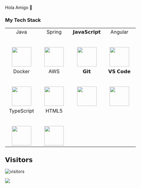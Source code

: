 Hola Amigo 👋
### My Tech Stack

<table>
  <tbody>
    <tr valign="top">
      <td width="25%" align="center">
        <span>Java</span><br><br><br>
        <img height="64px" src="https://cdn.svgporn.com/logos/java.svg">
      </td>
      <td width="25%" align="center">
        <span>Spring</span><br><br><br>
        <img height="64px" src="https://cdn.svgporn.com/logos/spring.svg">
      </td>
      <td width="25%" align="center">
        <span>𝗝𝗮𝘃𝗮𝗦𝗰𝗿𝗶𝗽𝘁</span><br><br><br>
        <img height="64px" src="https://cdn.svgporn.com/logos/javascript.svg">
      </td>
      <td width="25%" align="center">
        <span>Angular</span><br><br><br>
        <img height="64px" src="https://cdn.svgporn.com/logos/angular.svg">
      </td>
    </tr>
    <tr valign="top">
      <td width="25%" align="center">
        <span>Docker</span><br><br><br>
        <img height="64px" src="https://cdn.svgporn.com/logos/docker.svg">
      </td>
      <td width="25%" align="center">
        <span>AWS</span><br><br><br>
        <img height="64px" src="https://cdn.svgporn.com/logos/aws.svg">
      </td>
      <td width="25%" align="center">
        <span>𝗚𝗶𝘁</span><br><br><br>
        <img height="64px" src="https://cdn.svgporn.com/logos/git-icon.svg">
      </td>
      <td width="25%" align="center">
        <span>𝗩𝗦 𝗖𝗼𝗱𝗲</span><br><br><br>
        <img height="64px" src="https://cdn.svgporn.com/logos/visual-studio-code.svg">
      </td>
    </tr>
    <tr valign="top">
      <td width="25%" align="center">
        <span>TypeScript</span><br><br><br>
        <img height="64px" src="https://cdn.svgporn.com/logos/typescript.svg">
      </td>
      <td width="25%" align="center">
        <span>HTML5</span><br><br><br>
        <img height="64px" src="https://cdn.svgporn.com/logos/html-5.svg">
      </td>
    </tr>
  </tbody>
</table>

## 𝗩𝗶𝘀𝗶𝘁𝗼𝗿𝘀

![visitors](https://visitor-badge.laobi.icu/badge?page_id=myvinb.myvinb)  

<img src="https://github-readme-stats.vercel.app/api?username=myvinb&show_icons=true&theme=dark">  

<!--
**MyvinB/MyvinB** is a ✨ _special_ ✨ repository because its `README.md` (this file) appears on your GitHub profile.

Here are some ideas to get you started:

- 🔭 I’m currently working on ...
- 🌱 I’m currently learning ...
- 👯 I’m looking to collaborate on ...
- 🤔 I’m looking for help with ...
- 💬 Ask me about ...
- 📫 How to reach me: ...
- 😄 Pronouns: ...
- ⚡ Fun fact: ...
-->
